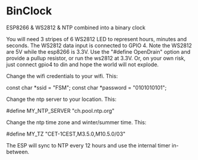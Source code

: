 # BinClock
ESP8266 &amp; WS2812 &amp; NTP combined into a binary clock

You will need 3 stripes of 6 WS2812 LED to represent hours, minutes and seconds.
The WS2812 data input is connected to GPIO 4. Note the WS2812 are 5V while the esp8266 is 3.3V. 
Use the "#define OpenDrain" option and provide a pullup resistor, or run the ws2812 at 3.3V.
Or, on your own risk, just connect gpio4 to din and hope the world will not explode. 

Change the wifi credentials to your wifi. This:

const char *ssid = "FSM";
const char *password = "0101010101";

Change the ntp server to your location. This:

#define MY_NTP_SERVER "ch.pool.ntp.org"   

Change the ntp time zone and winter/summer time. This:

#define MY_TZ "CET-1CEST,M3.5.0,M10.5.0/03"

The ESP will sync to NTP every 12 hours and use the internal timer in-between.

